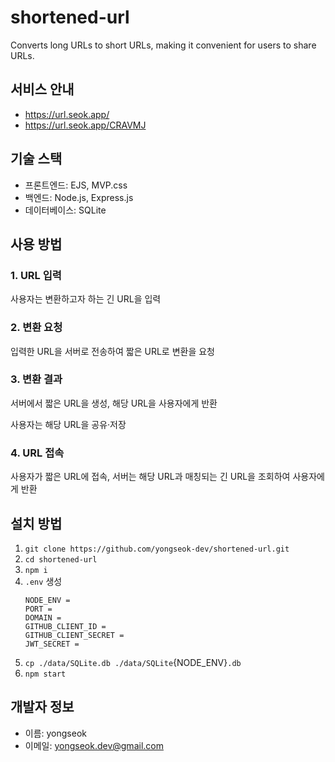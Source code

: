 # shortened-url

Converts long URLs to short URLs, making it convenient for users to share URLs.

## **서비스 안내**

- https://url.seok.app/
- https://url.seok.app/CRAVMJ

## **기술 스택**

- 프론트엔드: EJS, MVP.css
- 백엔드: Node.js, Express.js
- 데이터베이스: SQLite

## **사용 방법**

### **1. URL 입력**

사용자는 변환하고자 하는 긴 URL을 입력

### **2. 변환 요청**

입력한 URL을 서버로 전송하여 짧은 URL로 변환을 요청

### **3. 변환 결과**

서버에서 짧은 URL을 생성, 해당 URL을 사용자에게 반환

사용자는 해당 URL을 공유·저장

### **4. URL 접속**

사용자가 짧은 URL에 접속, 서버는 해당 URL과 매칭되는 긴 URL을 조회하여 사용자에게 반환

## **설치 방법**

1. `git clone https://github.com/yongseok-dev/shortened-url.git`
2. `cd shortened-url`
3. `npm i`
4. `.env` 생성
   ```
   NODE_ENV =
   PORT =
   DOMAIN =
   GITHUB_CLIENT_ID =
   GITHUB_CLIENT_SECRET =
   JWT_SECRET =
   ```
5. `cp ./data/SQLite.db ./data/SQLite`{NODE_ENV}`.db `
6. `npm start`

## **개발자 정보**

- 이름: yongseok
- 이메일: yongseok.dev@gmail.com
